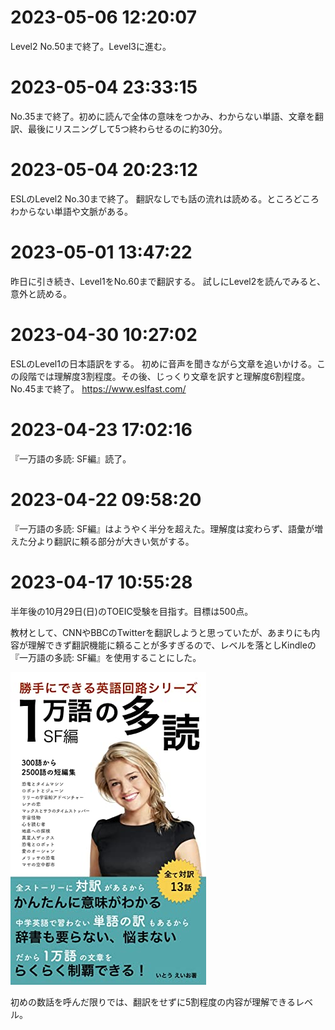 # 2023-05-06 12:20:07
Level2 No.50まで終了。Level3に進む。

# 2023-05-04 23:33:15
No.35まで終了。初めに読んで全体の意味をつかみ、わからない単語、文章を翻訳、最後にリスニングして5つ終わらせるのに約30分。

# 2023-05-04 20:23:12
ESLのLevel2 No.30まで終了。
翻訳なしでも話の流れは読める。ところどころわからない単語や文脈がある。

# 2023-05-01 13:47:22
昨日に引き続き、Level1をNo.60まで翻訳する。
試しにLevel2を読んでみると、意外と読める。

# 2023-04-30 10:27:02
ESLのLevel1の日本語訳をする。
初めに音声を聞きながら文章を追いかける。この段階では理解度3割程度。その後、じっくり文章を訳すと理解度6割程度。No.45まで終了。
https://www.eslfast.com/

# 2023-04-23 17:02:16
『一万語の多読: SF編』読了。

# 2023-04-22 09:58:20
『一万語の多読: SF編』はようやく半分を超えた。理解度は変わらず、語彙が増えた分より翻訳に頼る部分が大きい気がする。

# 2023-04-17 10:55:28
半年後の10月29日(日)のTOEIC受験を目指す。目標は500点。

教材として、CNNやBBCのTwitterを翻訳しようと思っていたが、あまりにも内容が理解できず翻訳機能に頼ることが多すぎるので、レベルを落としKindleの『一万語の多読: SF編』を使用することにした。

![](518vpottOFL.jpg)

初めの数話を呼んだ限りでは、翻訳をせずに5割程度の内容が理解できるレベル。

